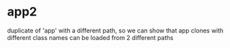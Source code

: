 app2
====

duplicate of 'app' with a different path, so we can show that app clones with different class names can be loaded from 2 different paths
